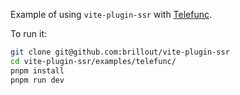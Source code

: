 Example of using `vite-plugin-ssr` with [Telefunc](https://telefunc.com).

To run it:

```bash
git clone git@github.com:brillout/vite-plugin-ssr
cd vite-plugin-ssr/examples/telefunc/
pnpm install
pnpm run dev
```
